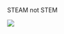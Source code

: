 
STEAM not STEM


 <img src="http://djelatnici.unizd.hr/~iglavan/slike/iglavan/iglavan_more.svg">





<!---
iglavan/iglavan is a ✨ special 
✨ repository because its `README.md` (this file) appears on your GitHub profile.
You can click the Preview link to take a look at your changes.
--->
